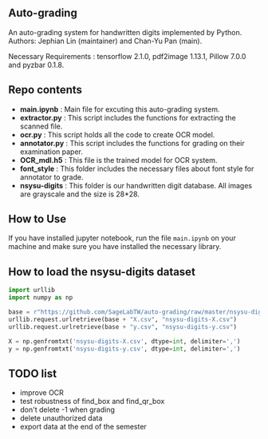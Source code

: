 ## Auto-grading
An auto-grading system for handwritten digits implemented by Python.  
Authors: Jephian Lin (maintainer) and Chan-Yu Pan (main).  

Necessary Requirements : tensorflow 2.1.0, pdf2image 1.13.1, Pillow 7.0.0 and pyzbar 0.1.8.  

## Repo contents
* __main.ipynb__ : Main file for excuting this auto-grading system.  
* __extractor.py__ : This script includes the functions for extracting the scanned file.  
* __ocr.py__ : This script holds all the code to create OCR model.  
* __annotator.py__ : This script includes the functions for grading on their examination paper.
* __OCR_mdl.h5__ : This file is the trained model for OCR system.  
* __font_style__ : This folder includes the necessary files about font style for annotator to grade.  
* __nsysu-digits__ : This folder is our handwritten digit database. All images are grayscale and the size is 28*28.  

## How to Use
If you have installed jupyter notebook, run the file `main.ipynb` on your machine and make sure you have installed the necessary library.  

## How to load the nsysu-digits dataset
```python
import urllib
import numpy as np

base = r"https://github.com/SageLabTW/auto-grading/raw/master/nsysu-digits/"
urllib.request.urlretrieve(base + "X.csv", "nsysu-digits-X.csv")
urllib.request.urlretrieve(base + "y.csv", "nsysu-digits-y.csv")

X = np.genfromtxt('nsysu-digits-X.csv', dtype=int, delimiter=',')
y = np.genfromtxt('nsysu-digits-y.csv', dtype=int, delimiter=',')
```

## TODO list
- improve OCR
- test robustness of find_box and find_qr_box
- don't delete -1 when grading
- delete unauthorized data
- export data at the end of the semester